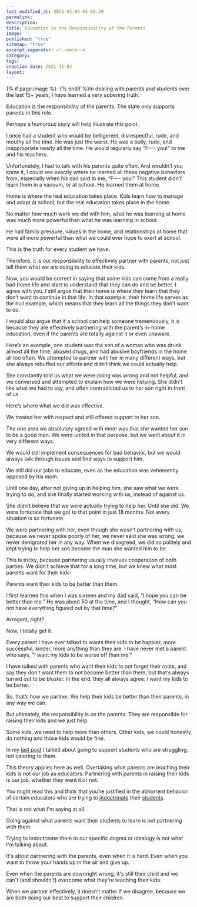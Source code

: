 ```yaml
---
last_modified_at: 2025-02-04 03:58:29
permalink: 
description: 
title: Education is the Responsibility of the Parents
image: 
published: "true"
sitemap: "true"
excerpt_separator: <!--more-->
category: 
tags: 
creation date: 2021-11-04
layout:
---
```



{% if page.image %} <img src="{{ page.image }}" alt=""> {% endif %}In dealing with parents and students over the last 15+ years, I have learned a very sobering truth.

Education is the responsibility of the parents. The state only supports parents in this role.

Perhaps a humorous story will help illustrate this point.

I once had a student who would be belligerent, disrespectful, rude, and mouthy all the time. He was just the worst. He was a bully, rude, and inappropriate nearly all the time. He would regularly say “F—- you!” to me and his teachers.

Unfortunately, I had to talk with his parents quite often. And wouldn’t you know it, I could see exactly where he learned all these negative behaviors from, especially when his dad said to me, “F—- you!” This student didn’t learn them in a vacuum, or at school. He learned them at home.

Home is where the real education takes place. Kids learn how to manage and adapt at school, but the real education takes place in the home.

No matter how much work we did with him, what he was learning at home was much more powerful than what he was learning in school.

He had family pressure, values in the home, and relationships at home that were all more powerful than what we could ever hope to exert at school.

This is the truth for every student we have.

Therefore, it is our responsibility to effectively partner with parents, not just tell them what we are doing to educate their kids.

Now, you would be correct in saying that some kids can come from a really bad home life and start to understand that they can do and be better. I agree with you. I still argue that their home is where they learn that they don’t want to continue in that life. In that example, their home life serves as the null example, which means that they learn all the things they don’t want to do.

I would also argue that if a school can help someone tremendously, it is because they are effectively partnering with the parent’s in-home education, even if the parents are totally against it or even unaware.

Here’s an example, one student was the son of a woman who was drunk almost all the time, abused drugs, and had abusive boyfriends in the home all too often. We attempted to partner with her in many different ways, but she always rebuffed our efforts and didn’t think we could actually help.

She constantly told us what we were doing was wrong and not helpful, and we conversed and attempted to explain how we were helping. She didn’t like what we had to say, and often contradicted us to her son right in front of us.

Here’s where what we did was effective.

We treated her with respect and still offered support to her son.

The one area we absolutely agreed with mom was that she wanted her son to be a good man. We were united in that purpose, but we went about it in very different ways.

We would still implement consequences for bad behavior, but we would always talk through issues and find ways to support him.

We still did our jobs to educate, even as the education was vehemently opposed by his mom.

Until one day, after not giving up in helping him, she saw what we were trying to do, and she finally started working with us, instead of against us.

She didn’t believe that we were actually trying to help her. Until she did. We were fortunate that we got to that point in just 18 months. Not every situation is so fortunate.

We were partnering with her, even though she wasn’t partnering with us, because we never spoke poorly of her, we never said she was wrong, we never denigrated her in any way. When we disagreed, we did so politely and kept trying to help her son become the man she wanted him to be.

This is tricky, because partnering usually involves cooperation of both parties. We didn’t achieve that for a long time, but we knew what most parents want for their kids:

Parents want their kids to be better than them.

I first learned this when I was sixteen and my dad said, “I hope you can be better than me.” He was about 50 at the time, and I thought, “How can you not have everything figured out by that time?”

Arrogant, right?

Now, I totally get it.

Every parent I have ever talked to wants their kids to be happier, more successful, kinder, more anything than they are. I have never met a parent who says, “I want my kids to be worse off than me!”

I have talked with parents who want their kids to not forget their roots, and say they don’t want them to not become better than them, but that’s always turned out to be bluster. In the end, they all always agree: I want my kids to be better.

So, that’s how we partner. We help their kids be better than their parents, in any way we can.

But ultimately, the responsibility is on the parents. They are responsible for raising their kids and we just help.

Some kids, we need to help more than others. Other kids, we could honestly do nothing and those kids would be fine.

In my [last post](https://jethro.site/2021/10/28/stop-catering-start-ministering/) I talked about going to support students who are struggling, not catering to them.

This theory applies here as well. Overtaking what parents are teaching their kids is not our job as educators. Partnering with parents in raising their kids is our job, whether they want it or not.

You might read this and think that you're justified in the abhorrent behavior of certain educators who are trying to [indoctrinate](https://nypost.com/2021/09/02/pro-antifa-teacher-gabriel-gipe-reportedly-will-be-fired/) their [students](https://www.newsweek.com/teacher-fired-after-allegedly-calling-mlk-jr-day-black-privilege-day-1606191).

That is not what I'm saying at all.

Going against what parents want their students to learn is not partnering with them.

Trying to indoctrinate them to our specific dogma or idealogy is not what I'm talking about.

It's about partnering with the parents, even when it is hard. Even when you want to throw your hands up in the air and give up.

Even when the parents are downright wrong, it's still their child and we can't (and shouldn't) overcome what they're teaching their kids.

When we partner effectively, it doesn't matter if we disagree, because we are both doing our best to support their children.

